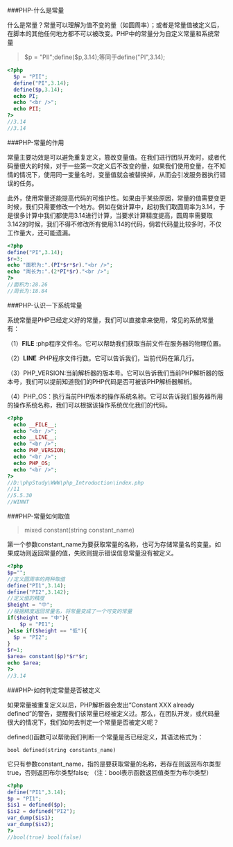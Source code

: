 ###PHP-什么是常量

什么是常量？常量可以理解为值不变的量（如圆周率）；或者是常量值被定义后，在脚本的其他任何地方都不可以被改变。PHP中的常量分为自定义常量和系统常量

>$p = "PII";define($p,3.14);等同于define("PI",3.14);

```php
<?php
  $p = "PII";
  define("PI",3.14);
  define($p,3.14);
  echo PI;
  echo "<br />";
  echo PII;
?>
//3.14
//3.14
```





###PHP-常量的作用

常量主要功效是可以避免重复定义，篡改变量值。在我们进行团队开发时，或者代码量很大的时候，对于一些第一次定义后不改变的量，如果我们使用变量，在不知情的情况下，使用同一变量名时，变量值就会被替换掉，从而会引发服务器执行错误的任务。

此外，使用常量还能提高代码的可维护性。如果由于某些原因，常量的值需要变更时候，我们只需要修改一个地方。例如在做计算中，起初我们取圆周率为3.14，于是很多计算中我们都使用3.14进行计算，当要求计算精度提高，圆周率需要取3.142的时候，我们不得不修改所有使用3.14的代码，倘若代码量比较多时，不仅工作量大，还可能遗漏。

```php
<?php
define("PI",3.14);
$r=3;
echo "面积为:".(PI*$r*$r)."<br />";
echo "周长为:".(2*PI*$r)."<br />";
?>
//面积为:28.26
//周长为:18.84
```

###PHP-认识一下系统常量



系统常量是PHP已经定义好的常量，我们可以直接拿来使用，常见的系统常量有：

（1）__FILE__ :php程序文件名。它可以帮助我们获取当前文件在服务器的物理位置。

（2）__LINE__ :PHP程序文件行数。它可以告诉我们，当前代码在第几行。

（3）PHP_VERSION:当前解析器的版本号。它可以告诉我们当前PHP解析器的版本号，我们可以提前知道我们的PHP代码是否可被该PHP解析器解析。

（4）PHP_OS：执行当前PHP版本的操作系统名称。它可以告诉我们服务器所用的操作系统名称，我们可以根据该操作系统优化我们的代码。


```php
<?php
  echo __FILE__;
  echo "<br />";
  echo __LINE__;
  echo "<br />";
  echo PHP_VERSION;
  echo "<br />";
  echo PHP_OS;
  echo "<br />";
?>
//D:\phpStudy\WWW\php_Introduction\index.php
//11
//5.5.30
//WINNT
```

###PHP-常量如何取值

>mixed constant(string constant_name)

第一个参数constant_name为要获取常量的名称，也可为存储常量名的变量。如果成功则返回常量的值，失败则提示错误信息常量没有被定义。

```php
<?php 
$p="";
//定义圆周率的两种取值
define("PI1",3.14);
define("PI2",3.142);
//定义值的精度
$height = "中";
//根据精度返回常量名，将常量变成了一个可变的常量
if($height == "中"){
    $p = "PI1";
}else if($height == "低"){
  $p = "PI2";
}
$r=1;
$area= constant($p)*$r*$r;
echo $area;
?>
//3.14
```

###PHP-如何判定常量是否被定义

如果常量被重复定义以后，PHP解析器会发出“Constant XXX already defined”的警告，提醒我们该常量已经被定义过。那么，在团队开发，或代码量很大的情况下，我们如何去判定一个常量是否被定义呢？

defined()函数可以帮助我们判断一个常量是否已经定义，其语法格式为：

    bool defined(string constants_name)

它只有参数constant_name，指的是要获取常量的名称，若存在则返回布尔类型true，否则返回布尔类型false; （注：bool表示函数返回值类型为布尔类型）

```php
<?php 
define("PI1",3.14);
$p = "PI1";
$is1 = defined($p);
$is2 = defined("PI2");
var_dump($is1);
var_dump($is2);
?>
//bool(true) bool(false)
```